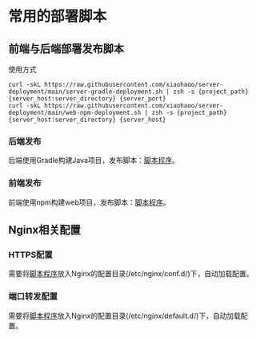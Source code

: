 # 常用的部署脚本

## 前端与后端部署发布脚本

使用方式

```shell
curl -skL https://raw.githubusercontent.com/xiaohaoo/server-deployment/main/server-gradle-deployment.sh | zsh -s {project_path} {server_host:server_directory} {server_port}
curl -skL https://raw.githubusercontent.com/xiaohaoo/server-deployment/main/web-npm-deployment.sh | zsh -s {project_path} {server_host:server_directory} {server_host}

```

### 后端发布

后端使用Gradle构建Java项目，发布脚本：[脚本程序](server-gradle-deployment.sh)。

### 前端发布

前端使用npm构建web项目，发布脚本：[脚本程序](web-npm-deployment.sh)。

## Nginx相关配置

### HTTPS配置

需要将[脚本程序](nginx/https.conf)放入Nginx的配置目录(/etc/nginx/conf.d/)下，自动加载配置。

### 端口转发配置

需要将[脚本程序](nginx/location.conf)放入Nginx的配置目录(/etc/nginx/default.d/)下，自动加载配置。
